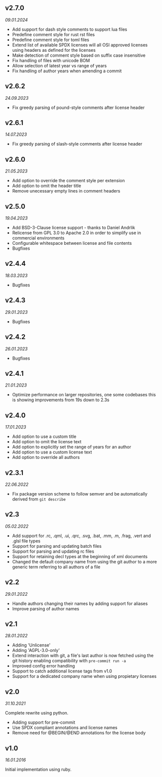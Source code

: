 v2.7.0
------
_09.01.2024_

* Add support for dash style comments to support lua files
* Predefine comment style for rust rst files
* Predefine comment style for toml files
* Extend list of available SPDX licenses will all OSI approved licenses
  using headers as defined for the licenses
* Make detection of comment style based on suffix case insensitive
* Fix handling of files with unicode BOM
* Allow selection of latest year vs range of years
* Fix handling of author years when amending a commit

v2.6.2
------
_24.09.2023_

* Fix greedy parsing of pound-style comments after license header

v2.6.1
------
_14.07.2023_

* Fix greedy parsing of slash-style comments after license header

v2.6.0
------
_21.05.2023_

* Add option to override the comment style per extension
* Add option to omit the header title
* Remove unecessary empty lines in comment headers

v2.5.0
------
_19.04.2023_

* Add BSD-3-Clause license support - thanks to Daniel Andrlik
* Relicense from GPL 3.0 to Apache 2.0 in order to simplify use
  in commercial environments
* Configurable whitespace between license and file contents
* Bugfixes

v2.4.4
------
_18.03.2023_

* Bugfixes

v2.4.3
------
_29.01.2023_

* Bugfixes

v2.4.2
------
_26.01.2023_

* Bugfixes

v2.4.1
------
_21.01.2023_

* Optimize performance on larger repositories, one some codebases
  this is showing improvements from 19s down to 2.3s

v2.4.0
------
_17.01.2023_

* Add option to use a custom title
* Add option to omit the license text
* Add option to explicitly set the range of years for an author
* Add option to use a custom license text
* Add option to override all authors

v2.3.1
------
_22.06.2022_

* Fix package version scheme to follow semver and be automatically derived from `git describe`

v2.3
------
_05.02.2022_

* Add support for .rc, .qml, .ui, .qrc, .svg, .bat, .mm, .m, .frag, .vert and .glsl file types
* Support for parsing and updating batch files
* Support for parsing and updating rc files
* Support for retaining decl types at the beginning of xml documents
* Changed the default company name from using the git author to a more generic term referring to all authors of a file

v2.2
------
_29.01.2022_

* Handle authors changing their names by adding support for aliases
* Improve parsing of author names

v2.1
------
_28.01.2022_

* Adding 'Unlicense'
* Adding 'AGPL-3.0-only'
* Extend interaction with git, a file's last author is now fetched using the git history enabling compatibility with `pre-commit run -a`
* Improved config error handling
* Support to catch additional license tags from v1.0
* Support for a dedicated company name when using propietary licenses

v2.0
------
_31.10.2021_

Complete rewrite using python.
* Adding support for pre-commit
* Use SPDX compliant annotations and license names
* Remove need for @BEGIN/@END annotations for the license body

v1.0
------
_16.01.2016_

Initial implementation using ruby.
